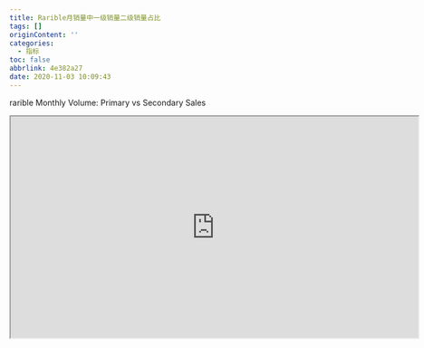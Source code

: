 ```yaml
---
title: Rarible月销量中一级销量二级销量占比
tags: []
originContent: ''
categories:
  - 指标
toc: false
abbrlink: 4e382a27
date: 2020-11-03 10:09:43
---
```


rarible Monthly Volume: Primary vs Secondary Sales

<iframe src="https://duneanalytics.com/embeds/11923/23721/0q9aJ6D2xNAIc0BvvtJuEaXpJKfH5te2HRDfsPNz" width="720", height="391"></iframe>